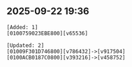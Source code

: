 ## 2025-09-22 19:36
```
[Added: 1]
[0100759023EBE800][v65536]

[Updated: 2]
[01009F301D746800][v786432]->[v917504]
[0100ACB0187C0800][v393216]->[v458752]
```
